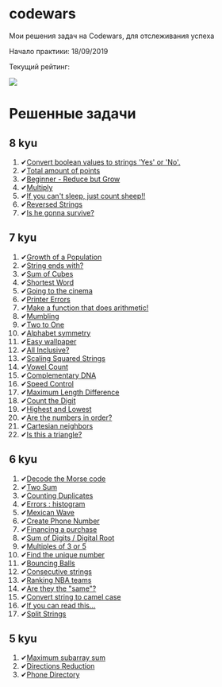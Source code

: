 # codewars

Мои решения задач на Codewars, для отслеживания успеха

Начало практики: 18/09/2019

Текущий рейтинг:

<img src="https://www.codewars.com/users/Sm1Le55/badges/large">

# Решенные задачи

<h2> 8 kyu </h2>
<ol>
    <li>✔<a href="https://www.codewars.com/kata/53369039d7ab3ac506000467">Convert boolean values to strings 'Yes' or 'No'.</a></li>
    <li>✔<a href="https://www.codewars.com/kata/5bb904724c47249b10000131">Total amount of points</a></li>
    <li>✔<a href="https://www.codewars.com/kata/57f780909f7e8e3183000078">Beginner - Reduce but Grow</a></li>
    <li>✔<a href="https://www.codewars.com/kata/50654ddff44f800200000004">Multiply</a></li>
    <li>✔<a href="https://www.codewars.com/kata/5b077ebdaf15be5c7f000077">If you can't sleep, just count sheep!!</a></li>
    <li>✔<a href="https://www.codewars.com/kata/5168bb5dfe9a00b126000018">Reversed Strings</a></li>
    <li>✔<a href="https://www.codewars.com/kata/59ca8246d751df55cc00014c">Is he gonna survive?</a></li>
</ol>

<h2> 7 kyu </h2>
<ol>
    <li>✔<a href="https://www.codewars.com/kata/563b662a59afc2b5120000c6">Growth of a Population</a></li>
    <li>✔<a href="https://www.codewars.com/kata/51f2d1cafc9c0f745c00037d">String ends with?</a></li>
    <li>✔<a href="https://www.codewars.com/kata/59a8570b570190d313000037">Sum of Cubes</a></li> 
    <li>✔<a href="https://www.codewars.com/kata/57cebe1dc6fdc20c57000ac9">Shortest Word</a></li> 
    <li>✔<a href="https://www.codewars.com/kata/562f91ff6a8b77dfe900006e">Going to the cinema</a></li>
    <li>✔<a href="https://www.codewars.com/kata/56541980fa08ab47a0000040">Printer Errors</a></li>
    <li>✔<a href="https://www.codewars.com/kata/583f158ea20cfcbeb400000a">Make a function that does arithmetic!</a></li>
    <li>✔<a href="https://www.codewars.com/kata/5667e8f4e3f572a8f2000039">Mumbling</a></li>
    <li>✔<a href="https://www.codewars.com/kata/5656b6906de340bd1b0000ac">Two to One</a></li>
    <li>✔<a href="https://www.codewars.com/kata/59d9ff9f7905dfeed50000b0">Alphabet symmetry</a></li>
    <li>✔<a href="https://www.codewars.com/kata/567501aec64b81e252000003">Easy wallpaper</a></li>
    <li>✔<a href="https://www.codewars.com/kata/5700c9acc1555755be00027e">All Inclusive?</a></li>
    <li>✔<a href="https://www.codewars.com/kata/56ed20a2c4e5d69155000301">Scaling Squared Strings</a></li>
    <li>✔<a href="https://www.codewars.com/kata/54ff3102c1bad923760001f3">Vowel Count</a></li>
    <li>✔<a href="https://www.codewars.com/kata/554e4a2f232cdd87d9000038">Complementary DNA</a></li>
    <li>✔<a href="https://www.codewars.com/kata/56484848ba95170a8000004d">Speed Control</a></li>
    <li>✔<a href="https://www.codewars.com/kata/5663f5305102699bad000056">Maximum Length Difference</a></li>
    <li>✔<a href="https://www.codewars.com/kata/566fc12495810954b1000030">Count the Digit</a></li>
    <li>✔<a href="https://www.codewars.com/kata/554b4ac871d6813a03000035">Highest and Lowest</a></li>
    <li>✔<a href="https://www.codewars.com/kata/56b7f2f3f18876033f000307">Are the numbers in order?</a></li>
    <li>✔<a href="https://www.codewars.com/kata/58989a079c70093f3e00008d">Cartesian neighbors</a></li>
    <li>✔<a href="https://www.codewars.com/kata/56606694ec01347ce800001b">Is this a triangle?</a></li>
</ol>

<h2> 6 kyu </h2>
<ol>
    <li>✔<a href="https://www.codewars.com/kata/54b724efac3d5402db00065e">Decode the Morse code</a></li>
    <li>✔<a href="https://www.codewars.com/kata/52c31f8e6605bcc646000082">Two Sum</a></li>
    <li>✔<a href="https://www.codewars.com/kata/54bf1c2cd5b56cc47f0007a1">Counting Duplicates</a></li>
    <li>✔<a href="https://www.codewars.com/kata/59f44c7bd4b36946fd000052">Errors : histogram</a></li>
    <li>✔<a href="https://www.codewars.com/kata/58f5c63f1e26ecda7e000029">Mexican Wave</a></li>
    <li>✔<a href="https://www.codewars.com/kata/525f50e3b73515a6db000b83">Create Phone Number</a></li>
    <li>✔<a href="https://www.codewars.com/kata/59c68ea2aeb2843e18000109">Financing a purchase</a></li>
    <li>✔<a href="https://www.codewars.com/kata/541c8630095125aba6000c00">Sum of Digits / Digital Root</a></li>
    <li>✔<a href="https://www.codewars.com/kata/514b92a657cdc65150000006">Multiples of 3 or 5</a></li>
    <li>✔<a href="https://www.codewars.com/kata/585d7d5adb20cf33cb000235">Find the unique number</a></li>
    <li>✔<a href="https://www.codewars.com/kata/5544c7a5cb454edb3c000047">Bouncing Balls</a></li>
    <li>✔<a href="https://www.codewars.com/kata/56a5d994ac971f1ac500003e">Consecutive strings</a></li>
    <li>✔<a href="https://www.codewars.com/kata/5a420163b6cfd7cde5000077">Ranking NBA teams</a></li>
    <li>✔<a href="https://www.codewars.com/kata/550498447451fbbd7600041c">Are they the "same"?</a></li>
    <li>✔<a href="https://www.codewars.com/kata/517abf86da9663f1d2000003">Convert string to camel case</a></li>
    <li>✔<a href="https://www.codewars.com/kata/586538146b56991861000293">If you can read this...</a></li>
    <li>✔<a href="https://www.codewars.com/kata/515de9ae9dcfc28eb6000001">Split Strings</a></li>
</ol>

<h2> 5 kyu </h2>
<ol>
    <li>✔<a href="https://www.codewars.com/kata/586538146b56991861000293">Maximum subarray sum</a></li>
    <li>✔<a href="https://www.codewars.com/kata/550f22f4d758534c1100025a">Directions Reduction</a></li>
    <li>✔<a href="https://www.codewars.com/kata/56baeae7022c16dd7400086e">Phone Directory</a></li>
</ol>
